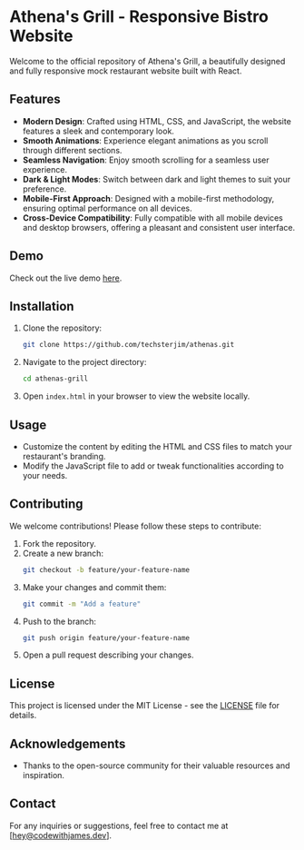 # Athena's Grill - Responsive Bistro Website

Welcome to the official repository of Athena's Grill, a beautifully designed and fully responsive mock restaurant website built with React.

## Features

- **Modern Design**: Crafted using HTML, CSS, and JavaScript, the website features a sleek and contemporary look.
- **Smooth Animations**: Experience elegant animations as you scroll through different sections.
- **Seamless Navigation**: Enjoy smooth scrolling for a seamless user experience.
- **Dark & Light Modes**: Switch between dark and light themes to suit your preference.
- **Mobile-First Approach**: Designed with a mobile-first methodology, ensuring optimal performance on all devices.
- **Cross-Device Compatibility**: Fully compatible with all mobile devices and desktop browsers, offering a pleasant and consistent user interface.

## Demo

Check out the live demo [here](https://athenasgrill.netlify.app/).

## Installation

1. Clone the repository:
    ```bash
    git clone https://github.com/techsterjim/athenas.git
    ```
2. Navigate to the project directory:
    ```bash
    cd athenas-grill
    ```
3. Open `index.html` in your browser to view the website locally.

## Usage

- Customize the content by editing the HTML and CSS files to match your restaurant's branding.
- Modify the JavaScript file to add or tweak functionalities according to your needs.

## Contributing

We welcome contributions! Please follow these steps to contribute:

1. Fork the repository.
2. Create a new branch:
    ```bash
    git checkout -b feature/your-feature-name
    ```
3. Make your changes and commit them:
    ```bash
    git commit -m "Add a feature"
    ```
4. Push to the branch:
    ```bash
    git push origin feature/your-feature-name
    ```
5. Open a pull request describing your changes.

## License

This project is licensed under the MIT License - see the [LICENSE](LICENSE) file for details.

## Acknowledgements

- Thanks to the open-source community for their valuable resources and inspiration.

## Contact

For any inquiries or suggestions, feel free to contact me at [hey@codewithjames.dev].
